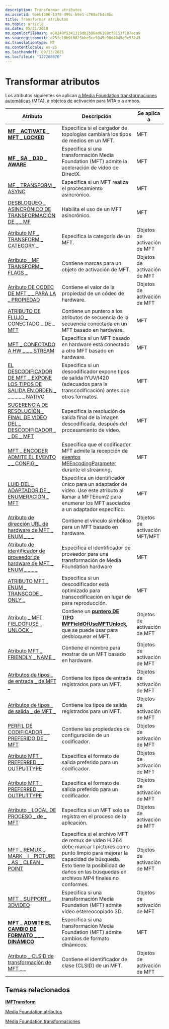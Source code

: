 ```yaml
---
description: Transformar atributos
ms.assetid: 9beb1306-1378-499c-b9e1-c768a7b4c8bc
title: Transformar atributos
ms.topic: article
ms.date: 05/31/2018
ms.openlocfilehash: e68240f5341319db2b06ad6160cf8153f107eca9
ms.sourcegitcommit: d75fc10b9f0825bbe5ce5045c90d4045e3c53243
ms.translationtype: MT
ms.contentlocale: es-ES
ms.lasthandoff: 09/13/2021
ms.locfileid: "127268676"
---
```

# <a name="transform-attributes"></a>Transformar atributos

Los atributos siguientes se aplican [a Media Foundation transformaciones automáticas](media-foundation-transforms.md) (MTA), a objetos [de](activation-objects.md) activación para MTA o a ambos.



| Atributo                                                                                                     | Descripción                                                                                                                                                                                   | Se aplica a                  |
|---------------------------------------------------------------------------------------------------------------|-----------------------------------------------------------------------------------------------------------------------------------------------------------------------------------------------|-----------------------------|
| [**MF \_ ACTIVATE \_ MFT \_ LOCKED**](mf-activate-mft-locked-attribute.md)                                         | Especifica si el cargador de topologías cambiará los tipos de medios en un MFT.                                                                                                                  | MFT                        |
| [**MF \_ SA \_ D3D \_ AWARE**](mf-sa-d3d-aware-attribute.md)                                                       | Especifica si una transformación Media Foundation (MFT) admite la aceleración de vídeo de DirectX.                                                                                                     | MFT                        |
| [MF \_ TRANSFORM \_ ASYNC](mf-transform-async.md)                                                                | Especifica si un MFT realiza el procesamiento asincrónico.                                                                                                                                    | MFT                        |
| [DESBLOQUEO \_ ASINCRÓNICO DE TRANSFORMACIÓN DE \_ \_ MF](mf-transform-async-unlock.md)                                                 | Habilita el uso de un MFT asincrónico.                                                                                                                                                       | MFT                        |
| [Atributo MF \_ TRANSFORM \_ CATEGORY \_](mf-transform-category-attribute.md)                                     | Especifica la categoría de un MFT.                                                                                                                                                            | Objetos de activación de MFT      |
| [Atributo \_ MF TRANSFORM \_ FLAGS \_](mf-transform-flags-attribute.md)                                           | Contiene marcas para un objeto de activación de MFT.                                                                                                                                                  | Objetos de activación de MFT      |
| [Atributo DE CODEC DE MFT \_ \_ PARA LA \_ PROPIEDAD](mft-codec-merit-attribute.md)                                                 | Contiene el valor de la propiedad de un códec de hardware.                                                                                                                                                 | Objetos de activación de MFT      |
| [ATRIBUTO DE FLUJO \_ CONECTADO \_ DE \_ MFT](mft-connected-stream-attribute.md)                                       | Contiene un puntero a los atributos de secuencia de la secuencia conectada en un MFT basado en hardware.                                                                                                  | MFT                        |
| [MFT \_ CONECTADO A HW \_ \_ \_ STREAM](mft-connected-to-hw-stream.md)                                              | Especifica si un MFT basado en hardware está conectado a otro MFT basado en hardware.                                                                                                            | MFT                        |
| [EL DESCODIFICADOR DE MFT \_ EXPONE LOS TIPOS DE SALIDA EN ORDEN \_ \_ \_ \_ \_ \_ NATIVO](mft-decoder-expose-output-types-in-native-order.md) | Especifica si un descodificador expone tipos de salida IYUV/I420 (adecuados para la transcodificación) antes que otros formatos.                                                                                   | MFT                        |
| [SUGERENCIA DE RESOLUCIÓN \_ FINAL DE VÍDEO DEL \_ DESCODIFICADOR \_ \_ DE \_ MFT](mft-decoder-final-video-resolution-hint.md)                   | Especifica la resolución de salida final de la imagen descodificada, después del procesamiento de vídeo.                                                                                                           | MFT                        |
| [MFT \_ ENCODER ADMITE EL EVENTO \_ \_ CONFIG \_](mft-encoder-supports-config-event.md)                                | Especifica que el codificador MFT admite la recepción de [eventos MEEncodingParameter](meencodingparameters.md) durante el streaming.                                                                     | MFT                        |
| [LUID DEL \_ ADAPTADOR DE \_ ENUMERACIÓN \_ MFT](mft-enum-adapter-luid.md)                                                         | Especifica un identificador único para un adaptador de vídeo. Use este atributo al llamar a MFTEnum2 para enumerar los MFT asociados a un adaptador específico.                                             | MFT                        |
| [Atributo de dirección URL de hardware de MFT \_ ENUM \_ \_ \_](mft-enum-hardware-url-attribute.md)                                    | Contiene el vínculo simbólico para un MFT basado en hardware.                                                                                                                                          | Objetos de activación MFT/MFT |
| [Atributo de identificador de proveedor de hardware de MFT \_ ENUM \_ \_ \_ \_](mft-enum-hardware-vendor-id-attribute.md)                       | Especifica el identificador de proveedor para una transformación de Media Foundation hardware                                                                                                                       | MFT                        |
| [ATRIBUTO MFT \_ ENUM \_ TRANSCODE \_ ONLY \_](mft-enum-transcode-only-attribute.md)                                | Especifica si un descodificador está optimizado para transcodificación en lugar de para reproducción.                                                                                                            | MFT                        |
| [Atributo \_ MFT FIELDOFUSE \_ UNLOCK \_](mft-fieldofuse-unlock-attribute.md)                                     | Contiene un [**puntero DE TIPO IMFFieldOfUseMFTUnlock,**](/windows/desktop/api/mfidl/nn-mfidl-imffieldofusemftunlock) que se puede usar para desbloquear el MFT.                                                                            | Objetos de activación de MFT      |
| [Atributo MFT \_ FRIENDLY \_ NAME \_](mft-friendly-name-attribute.md)                                             | Contiene el nombre para mostrar de un MFT basado en hardware.                                                                                                                                           | Objetos de activación de MFT      |
| [Atributos de tipos \_ de entrada \_ de MFT \_](mft-input-types-attributes.md)                                               | Contiene los tipos de entrada registrados para un MFT.                                                                                                                                               | Objetos de activación de MFT      |
| [Atributos de tipos \_ de salida \_ de MFT \_](mft-output-types-attributes.md)                                             | Contiene los tipos de salida registrados para un MFT.                                                                                                                                              | Objetos de activación de MFT      |
| [PERFIL DE CODIFICADOR \_ \_ PREFERIDO DE \_ MFT](mft-preferred-encoder-profile.md)                                         | Contiene las propiedades de configuración de un codificador.                                                                                                                                             | Objetos de activación de MFT      |
| [Atributo MFT \_ PREFERRED \_ \_ OUTPUTTYPE](mft-preferred-outputtype-attribute.md)                               | Especifica el formato de salida preferido para un codificador.                                                                                                                                         | Objetos de activación de MFT      |
| [Atributo MFT \_ PREFERRED \_ \_ OUTPUTTYPE](mft-preferred-outputtype-attribute.md)                               | Especifica el formato de salida preferido para un codificador.                                                                                                                                         | Objetos de activación de MFT      |
| [Atributo \_ LOCAL DE PROCESO \_ de \_ MFT](mft-process-local-attribute.md)                                             | Especifica si un MFT solo se registra en el proceso de la aplicación.                                                                                                                     | Objetos de activación de MFT      |
| [MFT \_ REMUX \_ MARK \_ I \_ PICTURE \_ AS \_ CLEAN \_ POINT](mft-remux-mark-i-picture-as-clean-point.md)                 | Especifica si el archivo MFT de remux de vídeo H.264 debe marcar I pictures como punto limpio para mejorar la capacidad de búsqueda. Esto tiene la posibilidad de daños en las búsquedas en archivos MP4 finales no conformes. | Objetos de activación de MFT      |
| [MFT \_ SUPPORT \_ 3DVIDEO](mft-support-3dvideo.md)                                                              | Especifica si una transformación Media Foundation (MFT) admite vídeo estereocopiado 3D.                                                                                                          | Objetos de activación de MFT      |
| [**MFT \_ ADMITE EL CAMBIO DE FORMATO \_ \_ \_ DINÁMICO**](mft-support-dynamic-format-change-attribute.md)                  | Especifica si una transformación Media Foundation (MFT) admite cambios de formato dinámicos.                                                                                                         | MFT                        |
| [Atributo \_ CLSID de transformación de MFT \_ \_](mft-transform-clsid-attribute.md)                                         | Contiene el identificador de clase (CLSID) de un MFT.                                                                                                                                              | Objetos de activación de MFT      |



 

## <a name="related-topics"></a>Temas relacionados

<dl> <dt>

[**IMFTransform**](/windows/desktop/api/mftransform/nn-mftransform-imftransform)
</dt> <dt>

[Media Foundation atributos](media-foundation-attributes.md)
</dt> <dt>

[Media Foundation transformaciones](media-foundation-transforms.md)
</dt> </dl>

 

 



